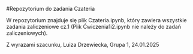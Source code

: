 #Repozytorium do zadania Czateria

W repozytorium znajduje się plik Czateria.ipynb, który zawiera wszystkie zadania zaliczeniowe cz.1 (Plik Ćwiczenia1i2.ipynb nie należy do zadań zaliczeniowych).

Z wyrazami szacunku, Luiza Drzewiecka, Grupa 1, 24.01.2025
